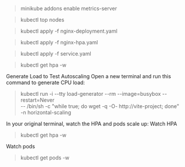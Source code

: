 > minikube addons enable metrics-server

> kubectl top nodes

> kubectl apply -f nginx-deployment.yaml

> kubectl apply -f nginx-hpa.yaml

> kubectl apply -f service.yaml

> kubectl get hpa -w



Generate Load to Test Autoscaling
Open a new terminal and run this command to generate CPU load:

> kubectl run -i --tty load-generator --rm --image=busybox --restart=Never \
  -- /bin/sh -c "while true; do wget -q -O- http://vite-project; done" \
  -n horizontal-scaling


In your original terminal, watch the HPA and pods scale up:
Watch HPA
> kubectl get hpa -w

Watch pods
> kubectl get pods -w





